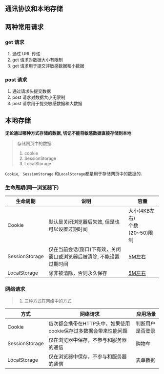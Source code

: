 ## 通讯协议和本地存储

## 两种常用请求

### get 请求 

1. 通过 URL 传递
2. get 请求对数据大小有限制
3. get 请求用于提交非敏感数据和小数据

### post 请求

1. 通过请求头提交数据
2. post 请求对数据大小无限制
3. post 请求用于提交敏感数据和大数据



## 本地存储

**无论通过哪种方式存储的数据, 切记不能将敏感数据直接存储到本地**

> 存储网页中的数据
>
> 1. cookie
> 2. SessionStorage
> 3. LocalStorage

`Cookie`, ` SessionStorage` 和` LocalStorage `都是用于存储网页中的数据的.

### 生命周期(同一浏览器下)



| 生命周期       | 说明                                                         | 容量                                                         |
| -------------- | ------------------------------------------------------------ | ------------------------------------------------------------ |
| Cookie         | 默认是关闭浏览器后失效, 但是也可以设置过期时间               | 大小(4KB左右)<br />个数(20~50)限制                           |
| SessionStorage | 仅在当前会话(窗口)下有效，关闭窗口或浏览器后被清除, 不能设置过期时间 | [5M左右](http://dev-test.nemikor.com/web-storage/support-test/) |
| LocalStorage   | 除非被清除，否则永久保存                                     | [5M左右](http://dev-test.nemikor.com/web-storage/support-test/) |

### 网络请求

> 1. 三种方式在网络中的方式

| 方式           | 网络请求                                                     | 应用场景         |
| -------------- | ------------------------------------------------------------ | ---------------- |
| Cookie         | 每次都会携带在HTTP头中，如果使用cookie保存过多数据会带来性能问题 | 判断用户是否登录 |
| SessionStorage | 仅在浏览器中保存，不参与和服务器的通信                       | 购物车           |
| LocalStorage   | 仅在浏览器中保存，不参与和服务器的通信                       | 表单数据         |





